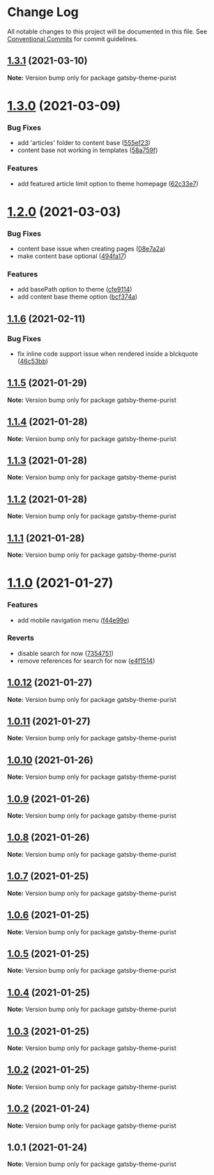 # Change Log

All notable changes to this project will be documented in this file.
See [Conventional Commits](https://conventionalcommits.org) for commit guidelines.

## [1.3.1](https://github.com/sebsojeda/gatsby-theme-purist/compare/gatsby-theme-purist@1.3.0...gatsby-theme-purist@1.3.1) (2021-03-10)

**Note:** Version bump only for package gatsby-theme-purist





# [1.3.0](https://github.com/sebsojeda/gatsby-theme-purist/compare/gatsby-theme-purist@1.2.0...gatsby-theme-purist@1.3.0) (2021-03-09)


### Bug Fixes

* add 'articles' folder to content base ([555ef23](https://github.com/sebsojeda/gatsby-theme-purist/commit/555ef2395b8883de65625d2e854c0bd46a223bcd))
* content base not working in templates ([58a759f](https://github.com/sebsojeda/gatsby-theme-purist/commit/58a759f927e271a46222ec07b11c5f2f0614f6ff))


### Features

* add featured article limit option to theme homepage ([62c33e7](https://github.com/sebsojeda/gatsby-theme-purist/commit/62c33e7e495a4577523fb982cccbb022f9455726))





# [1.2.0](https://github.com/sebsojeda/gatsby-theme-purist/compare/gatsby-theme-purist@1.1.6...gatsby-theme-purist@1.2.0) (2021-03-03)


### Bug Fixes

* content base issue when creating pages ([08e7a2a](https://github.com/sebsojeda/gatsby-theme-purist/commit/08e7a2a76d2946f3e45d4cb1e552d9104465d966))
* make content base optional ([494fa17](https://github.com/sebsojeda/gatsby-theme-purist/commit/494fa1754e038e021446df1c17db3e4e0bb55ac8))


### Features

* add basePath option to theme ([cfe9114](https://github.com/sebsojeda/gatsby-theme-purist/commit/cfe911433ab73f6b3984f8a0901207a3ed0f1ff6))
* add content base theme option ([bcf374a](https://github.com/sebsojeda/gatsby-theme-purist/commit/bcf374a98682aac21713679d015f73a834d907a2))





## [1.1.6](https://github.com/sebsojeda/gatsby-theme-purist/compare/gatsby-theme-purist@1.1.5...gatsby-theme-purist@1.1.6) (2021-02-11)


### Bug Fixes

* fix inline code support issue when rendered inside a blckquote ([46c53bb](https://github.com/sebsojeda/gatsby-theme-purist/commit/46c53bb2bdb87a8a8c751a5fa96ce114c842a814))





## [1.1.5](https://github.com/sebsojeda/gatsby-theme-purist/compare/gatsby-theme-purist@1.1.4...gatsby-theme-purist@1.1.5) (2021-01-29)

**Note:** Version bump only for package gatsby-theme-purist





## [1.1.4](https://github.com/sebsojeda/gatsby-theme-purist/compare/gatsby-theme-purist@1.1.3...gatsby-theme-purist@1.1.4) (2021-01-28)

**Note:** Version bump only for package gatsby-theme-purist





## [1.1.3](https://github.com/sebsojeda/gatsby-theme-purist/compare/gatsby-theme-purist@1.1.2...gatsby-theme-purist@1.1.3) (2021-01-28)

**Note:** Version bump only for package gatsby-theme-purist





## [1.1.2](https://github.com/sebsojeda/gatsby-theme-purist/compare/gatsby-theme-purist@1.1.1...gatsby-theme-purist@1.1.2) (2021-01-28)

**Note:** Version bump only for package gatsby-theme-purist





## [1.1.1](https://github.com/sebsojeda/gatsby-theme-purist/compare/gatsby-theme-purist@1.1.0...gatsby-theme-purist@1.1.1) (2021-01-28)

**Note:** Version bump only for package gatsby-theme-purist





# [1.1.0](https://github.com/sebsojeda/gatsby-theme-purist/compare/gatsby-theme-purist@1.0.12...gatsby-theme-purist@1.1.0) (2021-01-27)


### Features

* add mobile navigation menu ([f44e99e](https://github.com/sebsojeda/gatsby-theme-purist/commit/f44e99e77b2a7add55bfa9ecf057620a2154cadc))


### Reverts

* disable search for now ([7354751](https://github.com/sebsojeda/gatsby-theme-purist/commit/73547519ed1146407e48ad86f2221f239d4471e2))
* remove references for search for now ([e4f1514](https://github.com/sebsojeda/gatsby-theme-purist/commit/e4f1514f5290a6d2dcec8a99f4a1e1f5e3a2558c))





## [1.0.12](https://github.com/sebsojeda/gatsby-theme-purist/compare/gatsby-theme-purist@1.0.11...gatsby-theme-purist@1.0.12) (2021-01-27)

**Note:** Version bump only for package gatsby-theme-purist





## [1.0.11](https://github.com/sebsojeda/gatsby-theme-purist/compare/gatsby-theme-purist@1.0.10...gatsby-theme-purist@1.0.11) (2021-01-27)

**Note:** Version bump only for package gatsby-theme-purist





## [1.0.10](https://github.com/sebsojeda/gatsby-theme-purist/compare/gatsby-theme-purist@1.0.9...gatsby-theme-purist@1.0.10) (2021-01-26)

**Note:** Version bump only for package gatsby-theme-purist





## [1.0.9](https://github.com/sebsojeda/gatsby-theme-purist/compare/gatsby-theme-purist@1.0.8...gatsby-theme-purist@1.0.9) (2021-01-26)

**Note:** Version bump only for package gatsby-theme-purist





## [1.0.8](https://github.com/sebsojeda/gatsby-theme-purist/compare/gatsby-theme-purist@1.0.7...gatsby-theme-purist@1.0.8) (2021-01-26)

**Note:** Version bump only for package gatsby-theme-purist





## [1.0.7](https://github.com/sebsojeda/gatsby-theme-purist/compare/gatsby-theme-purist@1.0.6...gatsby-theme-purist@1.0.7) (2021-01-25)

**Note:** Version bump only for package gatsby-theme-purist





## [1.0.6](https://github.com/sebsojeda/gatsby-theme-purist/compare/gatsby-theme-purist@1.0.5...gatsby-theme-purist@1.0.6) (2021-01-25)

**Note:** Version bump only for package gatsby-theme-purist





## [1.0.5](https://github.com/sebsojeda/gatsby-theme-purist/compare/gatsby-theme-purist@1.0.4...gatsby-theme-purist@1.0.5) (2021-01-25)

**Note:** Version bump only for package gatsby-theme-purist





## [1.0.4](https://github.com/sebsojeda/gatsby-theme-purist/compare/gatsby-theme-purist@1.0.3...gatsby-theme-purist@1.0.4) (2021-01-25)

**Note:** Version bump only for package gatsby-theme-purist





## [1.0.3](https://github.com/sebsojeda/gatsby-theme-purist/compare/gatsby-theme-purist@1.0.2...gatsby-theme-purist@1.0.3) (2021-01-25)

**Note:** Version bump only for package gatsby-theme-purist





## [1.0.2](https://github.com/sebsojeda/gatsby-theme-purist/compare/gatsby-theme-purist@1.0.1...gatsby-theme-purist@1.0.2) (2021-01-25)

**Note:** Version bump only for package gatsby-theme-purist





## [1.0.2](https://github.com/sebsojeda/gatsby-theme-purist/compare/gatsby-theme-purist@1.0.1...gatsby-theme-purist@1.0.2) (2021-01-24)

**Note:** Version bump only for package gatsby-theme-purist





## 1.0.1 (2021-01-24)

**Note:** Version bump only for package gatsby-theme-purist
